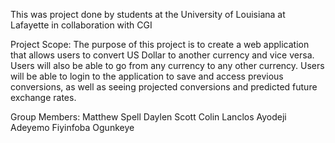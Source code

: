 This was project done by students at the University of Louisiana at Lafayette in collaboration with CGI

Project Scope:
The purpose of this project is to create a web application that allows users to convert US Dollar to another currency and vice versa. Users will also be able to go from any currency to any other currency.  Users will be able to login to the application to save and access previous conversions, as well as seeing projected conversions and predicted future exchange rates.

Group Members:
Matthew Spell
Daylen Scott
Colin Lanclos
Ayodeji Adeyemo
Fiyinfoba Ogunkeye

